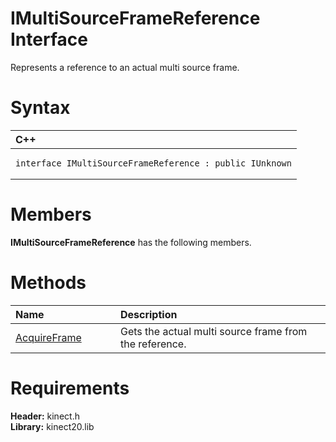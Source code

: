 IMultiSourceFrameReference Interface  
====================================  

Represents a reference to an actual multi source frame. <span id="syntaxSection"></span>

Syntax  
======  

<table>
<colgroup>
<col width="100%" />
</colgroup>
<thead>
<tr class="header">
<th align="left">C++</th>
</tr>
</thead>
<tbody>
<tr class="odd">
<td align="left"><pre><code>interface IMultiSourceFrameReference : public IUnknown</code></pre></td>
</tr>
</tbody>
</table>

<span id="classMembersSection"></span>

Members  
=======  

**IMultiSourceFrameReference** has the following members.  

<span id="publicmethodsSection"></span>

Methods  
=======  

<table>
<colgroup>
<col width="30%" />
<col width="60%" />
</colgroup>
<thead>
<tr class="header">
<th align="left">Name</th>
<th align="left">Description</th>
</tr>
</thead>
<tbody>
<tr class="odd">
<td align="left"><a href="IMultiSourceFrameReference/Methods/AcquireFrame_Method.md">AcquireFrame</a></td>
<td align="left">Gets the actual multi source frame from the reference.</td>
</tr>
</tbody>
</table>

<span id="requirements"></span>

Requirements  
============  

**Header:** kinect.h  
**Library:** kinect20.lib  



<!--Please do not edit the data in the comment block below.-->
<!--
TOCTitle : IMultiSourceFrameReference Interface
RLTitle : IMultiSourceFrameReference Interface
KeywordK : IMultiSourceFrameReference interface, about
HelpPriority : 2
TopicType : apiref
KeywordF : IMultiSourceFrameReference
KeywordF : Microsoft.Kinect.kinect.IMultiSourceFrameReference
KeywordA : T:Microsoft.Kinect.kinect.IMultiSourceFrameReference
AssetID : T:Microsoft.Kinect.kinect.IMultiSourceFrameReference
Locale : en-us
CommunityContent : 1
APIType : Managed
APILocation : 
APIName : Microsoft.Kinect.kinect.IMultiSourceFrameReference
TargetOS : Windows
TopicType : kbSyntax
DevLang : C++
DocSet : K4Wv2
ProjType : K4Wv2Proj
Technology : Kinect for Windows
Product : Kinect for Windows SDK v2
productversion : 20
-->
